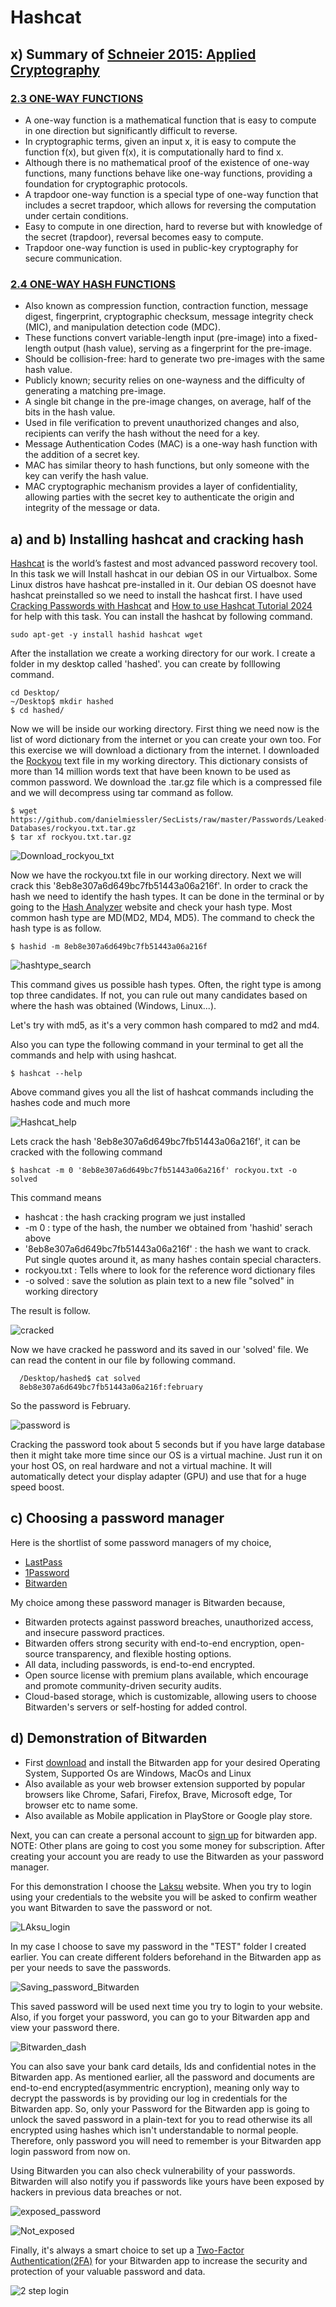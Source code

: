 # Hashcat

## x) Summary of [Schneier 2015: Applied Cryptography](https://learning.oreilly.com/library/view/applied-cryptography-protocols/9781119096726/10_chap02.html#chap02)

### [2.3 ONE-WAY FUNCTIONS](https://learning.oreilly.com/library/view/applied-cryptography-protocols/9781119096726/10_chap02.html#chap02-sec003)

* A one-way function is a mathematical function that is easy to compute in one direction but significantly difficult to reverse.
* In cryptographic terms, given an input x, it is easy to compute the function f(x), but given f(x), it is computationally hard to find x.
* Although there is no mathematical proof of the existence of one-way functions, many functions behave like one-way functions, providing a foundation for cryptographic protocols.
* A trapdoor one-way function is a special type of one-way function that includes a secret trapdoor, which allows for reversing the computation under certain conditions.
* Easy to compute in one direction, hard to reverse but with knowledge of the secret (trapdoor), reversal becomes easy to compute.
* Trapdoor one-way function is used in public-key cryptography for secure communication.

### [2.4 ONE-WAY HASH FUNCTIONS](https://learning.oreilly.com/library/view/applied-cryptography-protocols/9781119096726/10_chap02.html#chap02-sec004)

* Also known as compression function, contraction function, message digest, fingerprint, cryptographic checksum, message integrity check (MIC), and manipulation detection code (MDC).
* These functions convert variable-length input (pre-image) into a fixed-length output (hash value), serving as a fingerprint for the pre-image.
* Should be collision-free: hard to generate two pre-images with the same hash value.
* Publicly known; security relies on one-wayness and the difficulty of generating a matching pre-image.
* A single bit change in the pre-image changes, on average, half of the bits in the hash value.
* Used in file verification to prevent unauthorized changes and also, recipients can verify the hash without the need for a key.
* Message Authentication Codes (MAC) is a one-way hash function with the addition of a secret key.
* MAC has similar theory to hash functions, but only someone with the key can verify the hash value.
* MAC cryptographic mechanism provides a layer of confidentiality, allowing parties with the secret key to authenticate the origin and integrity of the message or data.

## a) and b) Installing hashcat and cracking hash

[Hashcat](https://hashcat.net/wiki/doku.php?id=hashcat) is the world’s fastest and most advanced password recovery tool. In this task we will Install hashcat in our debian OS in our Virtualbox. Some Linux distros have hashcat pre-installed in it. Our debian OS doesnot have hashcat preinstalled so we need to install the hashcat first. I have used [Cracking Passwords with Hashcat](https://terokarvinen.com/2022/cracking-passwords-with-hashcat/) and [How to use Hashcat Tutorial 2024](https://www.youtube.com/watch?v=5fy6Lq1vgZk&t=553s) for help with this task. You can install the hashcat by following command.

    sudo apt-get -y install hashid hashcat wget

After the installation we create a working directory for our work. I create a folder in my desktop called 'hashed'. you can create by folllowing command. 

    cd Desktop/
    ~/Desktop$ mkdir hashed
    $ cd hashed/
    
Now we will be inside our working directory. First thing we need now is the list of word dictionary from the internet or you can create your own too. For this exercise we will download a dictionary from the internet. I downloaded the [Rockyou](https://github.com/danielmiessler/SecLists/blob/master/Passwords/Leaked-Databases/rockyou.txt.tar.gz) text file in my working directory. This dictionary consists of more than 14 million words text that have been known to be used as common password. We download the .tar.gz file which is a compressed file and we will decompress using tar command as follow.

    $ wget https://github.com/danielmiessler/SecLists/raw/master/Passwords/Leaked-Databases/rockyou.txt.tar.gz
    $ tar xf rockyou.txt.tar.gz

![Download_rockyou_txt](https://github.com/bishwasghimire22/mymarkdownexecrise/assets/144313610/e9cd8525-aa35-48d5-900d-0505fe9db033)

Now we have the rockyou.txt file in our working directory. Next we will crack this '8eb8e307a6d649bc7fb51443a06a216f'. In order to crack the hash we need to identify the hash types. It can be done in the terminal or by going to the [Hash Analyzer](https://www.tunnelsup.com/hash-analyzer/) website and check your hash type. Most common hash type are MD(MD2, MD4, MD5). The command to check the hash type is as follow.

    $ hashid -m 8eb8e307a6d649bc7fb51443a06a216f
    
![hashtype_search](https://github.com/bishwasghimire22/mymarkdownexecrise/assets/144313610/882579c0-d34f-488e-906e-225e9b0b1d6e)

This command gives us possible hash types. Often, the right type is among top three candidates. If not, you can rule out many candidates based on where the hash was obtained (Windows, Linux...).

Let's try with md5, as it's a very common hash compared to md2 and md4.

Also you can type the following command in your terminal to get all the commands and help with using hashcat.
       
    $ hashcat --help

Above command gives you all the list of hashcat commands including the hashes code and much more

![Hashcat_help](https://github.com/bishwasghimire22/mymarkdownexecrise/assets/144313610/2e151f9e-5264-4841-8a62-5f31f0de7f63)

Lets crack the hash '8eb8e307a6d649bc7fb51443a06a216f', it can be cracked with the following command

    $ hashcat -m 0 '8eb8e307a6d649bc7fb51443a06a216f' rockyou.txt -o solved  

This command means

* hashcat : 	the hash cracking program we just installed
* -m 0 :	type of the hash, the number we obtained from 'hashid' serach above
* '8eb8e307a6d649bc7fb51443a06a216f' : the hash we want to crack. Put single quotes around it, as many hashes contain special characters.
* rockyou.txt : Tells where to look for the reference word dictionary files
* -o solved : save the solution as plain text to a new file "solved" in working directory

The result is follow.

![cracked](https://github.com/bishwasghimire22/mymarkdownexecrise/assets/144313610/2bb9ff1f-7b10-4fd8-a085-8664ed22f4ec)

Now we have cracked he password and its saved in our 'solved' file. We can read the content in our file by following command.

      /Desktop/hashed$ cat solved 
      8eb8e307a6d649bc7fb51443a06a216f:february

So the password is February.
    
![password is](https://github.com/bishwasghimire22/mymarkdownexecrise/assets/144313610/9c773593-c442-4efc-9456-b2daac9cdb4a)

Cracking the password took about 5 seconds but if you have large database then it might take more time since our OS is a virtual machine. Just run it on your host OS, on real hardware and not a virtual machine. It will automatically detect your display adapter (GPU) and use that for a huge speed boost.


## c) Choosing a password manager

Here is the shortlist of some password managers of my choice,

* [LastPass](https://www.lastpass.com/why-lastpass)
* [1Password](https://1password.com/product/features)
* [Bitwarden](https://bitwarden.com/about/)

My choice among these password manager is Bitwarden because,

* Bitwarden protects against password breaches, unauthorized access, and insecure password practices.
* Bitwarden offers strong security with end-to-end encryption, open-source transparency, and flexible hosting options.
* All data, including passwords, is end-to-end encrypted.
* Open source license with premium plans available, which encourage and promote community-driven security audits.
* Cloud-based storage, which is customizable, allowing users to choose Bitwarden's servers or self-hosting for added control.

## d) Demonstration of Bitwarden

* First [download](https://bitwarden.com/download/) and install the Bitwarden app for your desired Operating System, Supported Os are Windows, MacOs and Linux
* Also available as your web browser extension supported by popular browsers like Chrome, Safari, Firefox, Brave, Microsoft edge, Tor browser etc to name some.
* Also available as Mobile application in PlayStore or Google play store.

Next, you can can create a personal account to [sign up](https://vault.bitwarden.com/#/register?layout=default) for bitwarden app. NOTE: Other plans are going to cost you some money for subscription. After creating your account you are ready to use the Bitwarden as your password manager.

For this demonstration I choose the [Laksu](https://app.terokarvinen.com/) website. When you try to login using your credentials to the website you will be asked to confirm weather you want Bitwarden to save the password or not. 

![LAksu_login](https://github.com/bishwasghimire22/mymarkdownexecrise/assets/144313610/b7cdc2d5-987b-4d34-a925-473ebb98f691)

In my case I choose to save my password in the "TEST" folder I created earlier. You can create different folders beforehand in the Bitwarden app as per your needs to save the passwords.

![Saving_password_Bitwarden](https://github.com/bishwasghimire22/mymarkdownexecrise/assets/144313610/30895a38-3608-42e9-a945-fddf45518ad3)

This saved password will be used next time you try to login to your website. Also, if you forget your password, you can go to your Bitwarden app and view your password there.

![Bitwarden_dash](https://github.com/bishwasghimire22/mymarkdownexecrise/assets/144313610/2eca2318-00ae-4e74-803e-820b88a92177)

You can also save your bank card details, Ids and confidential notes in the Bitwarden app. As mentioned earlier, all the password and documents are end-to-end encrypted(asymmentric encryption), meaning only way to decrypt the passwords is by providing our log in credentials for the Bitwarden app. So, only your Password for the Bitwarden app is going to unlock the saved password in a plain-text for you to read otherwise its all encrypted using hashes which isn't understandable to normal people. Therefore, only password you will need to remember is your Bitwarden app login password from now on.

Using Bitwarden you can also check vulnerability of your passwords. Bitwarden will also notify you if passwords like yours have been exposed by hackers in previous data breaches or not.

![exposed_password](https://github.com/bishwasghimire22/mymarkdownexecrise/assets/144313610/bc925113-898c-4399-add4-a9d015441af1)

![Not_exposed](https://github.com/bishwasghimire22/mymarkdownexecrise/assets/144313610/f7d46049-b5c7-4b02-b4ee-2f0a324ef64b)

Finally, it's always a smart choice to set up a [Two-Factor Authentication(2FA)](https://bitwarden.com/help/setup-two-step-login/) for your Bitwarden app to increase the security and protection of your valuable password and data.


![2 step login](https://github.com/bishwasghimire22/mymarkdownexecrise/assets/144313610/d0b4449b-6d5c-4841-a0fd-813c5ca71eb4)





